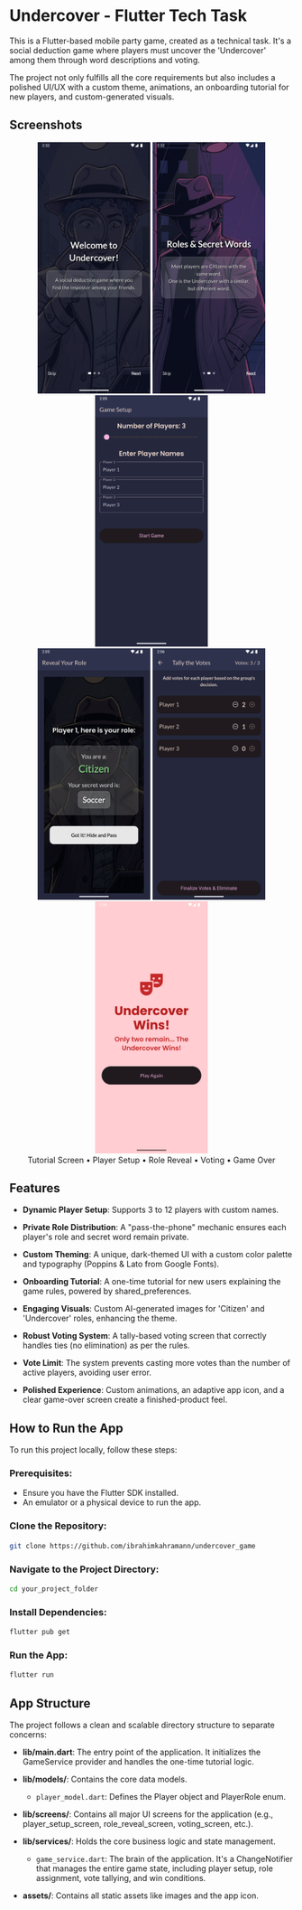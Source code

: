 # Undercover - Flutter Tech Task

This is a Flutter-based mobile party game, created as a technical task. It's a social deduction game where players must uncover the 'Undercover' among them through word descriptions and voting.

The project not only fulfills all the core requirements but also includes a polished UI/UX with a custom theme, animations, an onboarding tutorial for new players, and custom-generated visuals.

## Screenshots

<div align="center">
  <img src="screenshots/tutorial1.png" width="200" alt="Tutorial Screen">
  <img src="screenshots/tutorial2.png" width="200" alt="Tutorial Screen 2">
  <img src="screenshots/playersetupscreen.png" width="200" alt="Player Setup Screen">
</div>

<div align="center">
  <img src="screenshots/rolerevealscreen.png" width="200" alt="Role Reveal Screen">
  <img src="screenshots/votingscreen.png" width="200" alt="Voting Screen">
  <img src="screenshots/gameoverscreen.png" width="200" alt="Game Over Screen">
</div>

<div align= "center">
Tutorial Screen • Player Setup • Role Reveal • Voting • Game Over
</div>

## Features

- **Dynamic Player Setup**: Supports 3 to 12 players with custom names.

- **Private Role Distribution**: A "pass-the-phone" mechanic ensures each player's role and secret word remain private.

- **Custom Theming**: A unique, dark-themed UI with a custom color palette and typography (Poppins & Lato from Google Fonts).

- **Onboarding Tutorial**: A one-time tutorial for new users explaining the game rules, powered by shared_preferences.

- **Engaging Visuals**: Custom AI-generated images for 'Citizen' and 'Undercover' roles, enhancing the theme.

- **Robust Voting System**: A tally-based voting screen that correctly handles ties (no elimination) as per the rules.

- **Vote Limit**: The system prevents casting more votes than the number of active players, avoiding user error.

- **Polished Experience**: Custom animations, an adaptive app icon, and a clear game-over screen create a finished-product feel.

## How to Run the App

To run this project locally, follow these steps:

### Prerequisites:
- Ensure you have the Flutter SDK installed.
- An emulator or a physical device to run the app.

### Clone the Repository:
```bash
git clone https://github.com/ibrahimkahramann/undercover_game
```

### Navigate to the Project Directory:
```bash
cd your_project_folder
```

### Install Dependencies:
```bash
flutter pub get
```

### Run the App:
```bash
flutter run
```

## App Structure

The project follows a clean and scalable directory structure to separate concerns:

- **lib/main.dart**: The entry point of the application. It initializes the GameService provider and handles the one-time tutorial logic.

- **lib/models/**: Contains the core data models.
  - `player_model.dart`: Defines the Player object and PlayerRole enum.

- **lib/screens/**: Contains all major UI screens for the application (e.g., player_setup_screen, role_reveal_screen, voting_screen, etc.).

- **lib/services/**: Holds the core business logic and state management.
  - `game_service.dart`: The brain of the application. It's a ChangeNotifier that manages the entire game state, including player setup, role assignment, vote tallying, and win conditions.

- **assets/**: Contains all static assets like images and the app icon.